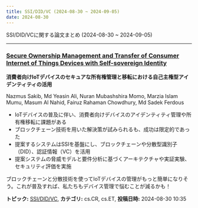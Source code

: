 ```yaml
---
title: SSI/DID/VC (2024-08-30 ~ 2024-09-05)
date: 2024-08-30
---
```


SSI/DID/VCに関する論文まとめ (2024-08-30 ~ 2024-09-05)


- - -

### [Secure Ownership Management and Transfer of Consumer Internet of Things Devices with Self-sovereign Identity](http://arxiv.org/abs/2408.17184)

**消費者向けIoTデバイスのセキュアな所有権管理と移転における自己主権型アイデンティティの活用**

Nazmus Sakib, Md Yeasin Ali, Nuran Mubashshira Momo, Marzia Islam Mumu, Masum Al Nahid, Fairuz Rahaman Chowdhury, Md Sadek Ferdous

- IoTデバイスの普及に伴い、消費者向けデバイスのアイデンティティ管理や所有権移転に課題がある
- ブロックチェーン技術を用いた解決策が試みられるも、成功は限定的であった
- 提案するシステムはSSIを基盤にし、ブロックチェーンや分散型識別子（DID）、認証情報（VC）を活用
- 提案システムの脅威モデルと要件分析に基づくアーキテクチャや実証実験、セキュリティ評価を実施

ブロックチェーンと分散技術を使ってIoTデバイスの管理がもっと簡単になりそう。これが普及すれば、私たちもデバイス管理で悩むことが減るかも！



**トピック:** [SSI/DID/VC](../../ssi), **カテゴリ:** cs.CR, cs.ET, **投稿日時:** 2024-08-30 10:35
